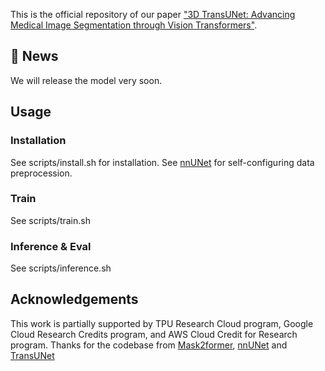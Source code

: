 

This is the official repository of our paper ["3D TransUNet: Advancing Medical Image Segmentation through Vision Transformers"](https://arxiv.org/abs/2310.07781). 

## 📰 News

We will release the model very soon.

## Usage

### Installation

See scripts/install.sh for installation. See [nnUNet](https://github.com/MIC-DKFZ/nnUNet) for self-configuring data preprocession.

### Train

See scripts/train.sh

### Inference & Eval

See scripts/inference.sh

## Acknowledgements

This work is partially supported by TPU Research Cloud program, Google Cloud Research Credits program, and AWS Cloud Credit for Research program. Thanks for the codebase from [Mask2former](https://github.com/facebookresearch/Mask2Former), [nnUNet](https://github.com/MIC-DKFZ/nnUNet) and [TransUNet](https://github.com/Beckschen/TransUNet)
